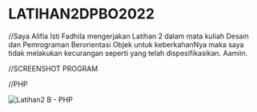 # LATIHAN2DPBO2022

//Saya Alifia Isti Fadhila mengerjakan Latihan 2 dalam mata kuliah Desain dan Pemrograman Berorientasi Objek untuk keberkahanNya maka saya tidak melakukan kecurangan seperti yang telah dispesifikasikan. Aamiin.

//SCREENSHOT PROGRAM

//PHP

![Latihan2 B - PHP](https://user-images.githubusercontent.com/99643681/154851236-0d9f8eb7-09bf-47cb-a8f9-6955c5b76e64.png)
